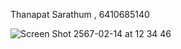 Thanapat Sarathum , 6410685140

![Screen Shot 2567-02-14 at 12 34 46](https://github.com/6410685140/slidenumber/assets/88650966/67a6ae26-bc84-4fcb-be50-be16e9a289f9)

